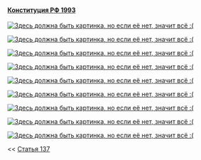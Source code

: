 #### [Конституция РФ 1993](https://lalawland.github.io/eurasia/russia/const)

[![Здесь должна быть картинка, но если её нет, значит всё :(](https://sun9-east.userapi.com/sun9-74/s/v1/ig2/JihdeaDtkgJFIdO3-3BV7vh0cjHLiGtmiV9vUVwEGaJEWnGOltGW7mzvLyERk3wiCfBMWCbv9zuYXj9uFDowdxuZ.jpg?size=1280x720&quality=95&type=album)](https://sun9-east.userapi.com/sun9-74/s/v1/ig2/JihdeaDtkgJFIdO3-3BV7vh0cjHLiGtmiV9vUVwEGaJEWnGOltGW7mzvLyERk3wiCfBMWCbv9zuYXj9uFDowdxuZ.jpg?size=1280x720&quality=95&type=album)

[![Здесь должна быть картинка, но если её нет, значит всё :(](https://sun9-east.userapi.com/sun9-57/s/v1/ig2/N_g6NS5bsty67L6kyjiH4T607SsAARXWBK9iwc8weMfn03FTnbL0TA4odl_NH5gLL53nBxfg6498jf99-2i9gmQe.jpg?size=1280x720&quality=95&type=album)](https://sun9-east.userapi.com/sun9-57/s/v1/ig2/N_g6NS5bsty67L6kyjiH4T607SsAARXWBK9iwc8weMfn03FTnbL0TA4odl_NH5gLL53nBxfg6498jf99-2i9gmQe.jpg?size=1280x720&quality=95&type=album)

[![Здесь должна быть картинка, но если её нет, значит всё :(](https://sun9-north.userapi.com/sun9-79/s/v1/ig2/uiW0IN6rXigEJJ9T-NW_3PfWFKaqTBfClZGXQ6VAjJT3oMBJ8jT6GKoaldZPRgeLzOYq5X01DDODPSwlau5UO7TM.jpg?size=1280x720&quality=95&type=album)](https://sun9-north.userapi.com/sun9-79/s/v1/ig2/uiW0IN6rXigEJJ9T-NW_3PfWFKaqTBfClZGXQ6VAjJT3oMBJ8jT6GKoaldZPRgeLzOYq5X01DDODPSwlau5UO7TM.jpg?size=1280x720&quality=95&type=album)

[![Здесь должна быть картинка, но если её нет, значит всё :(](https://sun9-west.userapi.com/sun9-64/s/v1/ig2/_8syq_Jj_PvNZnH4Ch8LfsurKm0K2zFJeKFDs-C-pAXrHHfYD-htooatATYKgo1u-oUawksQnu4999VKho2lhrJI.jpg?size=1280x720&quality=95&type=album)](https://sun9-west.userapi.com/sun9-64/s/v1/ig2/_8syq_Jj_PvNZnH4Ch8LfsurKm0K2zFJeKFDs-C-pAXrHHfYD-htooatATYKgo1u-oUawksQnu4999VKho2lhrJI.jpg?size=1280x720&quality=95&type=album)

[![Здесь должна быть картинка, но если её нет, значит всё :(](https://sun9-west.userapi.com/sun9-9/s/v1/ig2/ApkJ2g4PNWHbxRcVpDfx9Kct5TmpE9Eb47ohO3TTP4ko9JFOcN4BzQqv7VRrlaLsu1o2a1qZ6ecsQMSawNfnOpXY.jpg?size=1280x720&quality=95&type=album)](https://sun9-west.userapi.com/sun9-9/s/v1/ig2/ApkJ2g4PNWHbxRcVpDfx9Kct5TmpE9Eb47ohO3TTP4ko9JFOcN4BzQqv7VRrlaLsu1o2a1qZ6ecsQMSawNfnOpXY.jpg?size=1280x720&quality=95&type=album)

[![Здесь должна быть картинка, но если её нет, значит всё :(](https://sun9-east.userapi.com/sun9-24/s/v1/ig2/ty9n9nLi4KbS87xX-PoyO00ukRvCwuzpVTTJ0aXIJHEtVL8tfCgJa-9ROh4eVL8Gdp0n3PDh2_DK2dAImtvvTJP2.jpg?size=1280x720&quality=95&type=album)](https://sun9-east.userapi.com/sun9-24/s/v1/ig2/ty9n9nLi4KbS87xX-PoyO00ukRvCwuzpVTTJ0aXIJHEtVL8tfCgJa-9ROh4eVL8Gdp0n3PDh2_DK2dAImtvvTJP2.jpg?size=1280x720&quality=95&type=album)

[![Здесь должна быть картинка, но если её нет, значит всё :(](https://sun9-west.userapi.com/sun9-14/s/v1/ig2/AjopS_lhlJ3nMKkRtxiMblfYbOscUbCQ4-kIVSv-j1fdsr5GhieUo9waNI1HOtAZVX6MyppUc7UtFWG6nGEwP8oW.jpg?size=1280x720&quality=95&type=album)](https://sun9-west.userapi.com/sun9-14/s/v1/ig2/AjopS_lhlJ3nMKkRtxiMblfYbOscUbCQ4-kIVSv-j1fdsr5GhieUo9waNI1HOtAZVX6MyppUc7UtFWG6nGEwP8oW.jpg?size=1280x720&quality=95&type=album)

[![Здесь должна быть картинка, но если её нет, значит всё :(](https://sun9-east.userapi.com/sun9-28/s/v1/ig2/c-8SAQoTBF5YPtqpyES-Oilj7Esnb7vShF8aVOwUn6OrDILin6-Nd8B75bseNN7Lj3PFTiJNsozrz2hc1yGUs3yB.jpg?size=1280x720&quality=95&type=album)](https://sun9-east.userapi.com/sun9-28/s/v1/ig2/c-8SAQoTBF5YPtqpyES-Oilj7Esnb7vShF8aVOwUn6OrDILin6-Nd8B75bseNN7Lj3PFTiJNsozrz2hc1yGUs3yB.jpg?size=1280x720&quality=95&type=album)

[![Здесь должна быть картинка, но если её нет, значит всё :(](https://sun9-east.userapi.com/sun9-34/s/v1/ig2/JTiL2KZakbdjUW0UAZRYzQmjXYKGD2-ooi3uQHvKhWqS-u9wWNLiSnPnASbGPPeoKj31qj7WdwKD52QTjkztNXGX.jpg?size=1280x720&quality=95&type=album)](https://sun9-east.userapi.com/sun9-34/s/v1/ig2/JTiL2KZakbdjUW0UAZRYzQmjXYKGD2-ooi3uQHvKhWqS-u9wWNLiSnPnASbGPPeoKj31qj7WdwKD52QTjkztNXGX.jpg?size=1280x720&quality=95&type=album)

<< [Статья 137](https://lalawland.github.io/eurasia/russia/const/art137)
